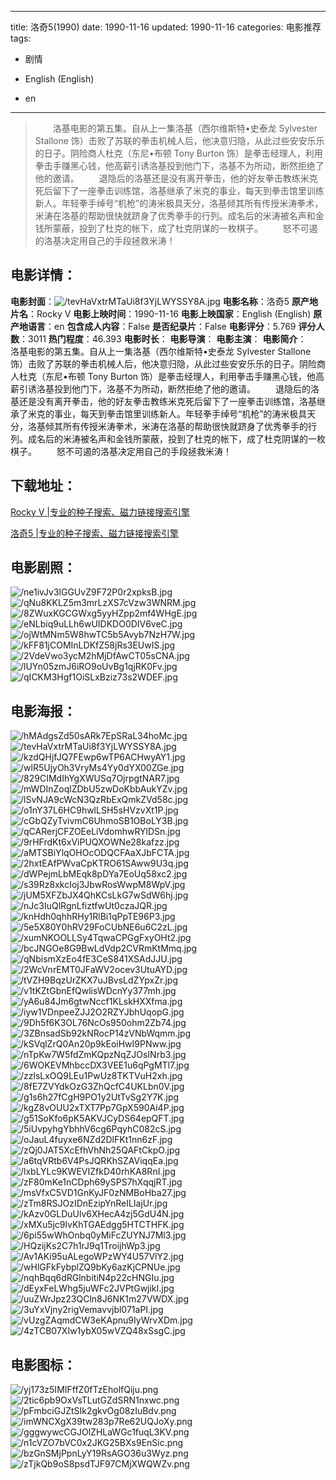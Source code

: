 
---
title: 洛奇5(1990)
date: 1990-11-16
updated: 1990-11-16
categories: 电影推荐
tags:
- 剧情

- English (English)
- en
---


> 　　洛基电影的第五集。自从上一集洛基（西尔维斯特•史泰龙 Sylvester Stallone 饰）击败了苏联的拳击机械人后，他决意归隐，从此过些安安乐乐的日子。阴险商人杜克（东尼•布顿 Tony Burton 饰）是拳击经理人，利用拳击手赚黑心钱，他高薪引诱洛基投到他门下，洛基不为所动，断然拒绝了他的邀请。 　　退隐后的洛基还是没有离开拳击，他的好友拳击教练米克死后留下了一座拳击训练馆，洛基继承了米克的事业，每天到拳击馆里训练新人。年轻拳手绰号“机枪”的涛米极具天分，洛基倾其所有传授米涛拳术，米涛在洛基的帮助很快就跻身了优秀拳手的行列。成名后的米涛被名声和金钱所蒙蔽，投到了杜克的帐下，成了杜克阴谋的一枚棋子。 　　怒不可遏的洛基决定用自己的手段拯救米涛！

## **电影详情**：

**电影封面**：<img src="https://image.tmdb.org/t/p/w200/tevHaVxtrMTaUi8f3YjLWYSSY8A.jpg" alt="/tevHaVxtrMTaUi8f3YjLWYSSY8A.jpg" title="/tevHaVxtrMTaUi8f3YjLWYSSY8A.jpg">
**电影名称**：洛奇5
**原产地片名**：Rocky V
**电影上映时间**：1990-11-16
**电影上映国家**：English (English)
**原产地语言**：en
**包含成人内容**：False
**是否纪录片**：False
**电影评分**：5.769
**评分人数**：3011
**热门程度**：46.393
**电影时长**：
**电影导演**：
**电影主演**：
**电影简介**：　　洛基电影的第五集。自从上一集洛基（西尔维斯特•史泰龙 Sylvester Stallone 饰）击败了苏联的拳击机械人后，他决意归隐，从此过些安安乐乐的日子。阴险商人杜克（东尼•布顿 Tony Burton 饰）是拳击经理人，利用拳击手赚黑心钱，他高薪引诱洛基投到他门下，洛基不为所动，断然拒绝了他的邀请。 　　退隐后的洛基还是没有离开拳击，他的好友拳击教练米克死后留下了一座拳击训练馆，洛基继承了米克的事业，每天到拳击馆里训练新人。年轻拳手绰号“机枪”的涛米极具天分，洛基倾其所有传授米涛拳术，米涛在洛基的帮助很快就跻身了优秀拳手的行列。成名后的米涛被名声和金钱所蒙蔽，投到了杜克的帐下，成了杜克阴谋的一枚棋子。 　　怒不可遏的洛基决定用自己的手段拯救米涛！

## **下载地址**：
[Rocky V |专业的种子搜索、磁力链接搜索引擎](https://movie.amd794.com:2083/?search=Rocky%20V&ordering=&mode=match_phrase&page_size=10&page=1)

[洛奇5 |专业的种子搜索、磁力链接搜索引擎](https://movie.amd794.com:2083/?search=%E6%B4%9B%E5%A5%875&ordering=&mode=match_phrase&page_size=10&page=1)
 

## **电影剧照**：
<img src="https://image.tmdb.org/t/p/original/ne1ivJv3lGGUvZ9F72P0r2xpksB.jpg" alt="/ne1ivJv3lGGUvZ9F72P0r2xpksB.jpg" title="/ne1ivJv3lGGUvZ9F72P0r2xpksB.jpg"><img src="https://image.tmdb.org/t/p/original/qNu8KKLZ5m3mrLzXS7cVzw3WNRM.jpg" alt="/qNu8KKLZ5m3mrLzXS7cVzw3WNRM.jpg" title="/qNu8KKLZ5m3mrLzXS7cVzw3WNRM.jpg"><img src="https://image.tmdb.org/t/p/original/8ZWuxKGCGWxg5yyHZpp2mf4WHgE.jpg" alt="/8ZWuxKGCGWxg5yyHZpp2mf4WHgE.jpg" title="/8ZWuxKGCGWxg5yyHZpp2mf4WHgE.jpg"><img src="https://image.tmdb.org/t/p/original/eNLbiq9uLLh6wUIDKDO0DIV6veC.jpg" alt="/eNLbiq9uLLh6wUIDKDO0DIV6veC.jpg" title="/eNLbiq9uLLh6wUIDKDO0DIV6veC.jpg"><img src="https://image.tmdb.org/t/p/original/ojWtMNm5W8hwTC5b5Avyb7NzH7W.jpg" alt="/ojWtMNm5W8hwTC5b5Avyb7NzH7W.jpg" title="/ojWtMNm5W8hwTC5b5Avyb7NzH7W.jpg"><img src="https://image.tmdb.org/t/p/original/kFF81jCOMInLDKfZ58jRs3EUwIS.jpg" alt="/kFF81jCOMInLDKfZ58jRs3EUwIS.jpg" title="/kFF81jCOMInLDKfZ58jRs3EUwIS.jpg"><img src="https://image.tmdb.org/t/p/original/2VdeVwo3ycM2hMjDfAwCT05sCNA.jpg" alt="/2VdeVwo3ycM2hMjDfAwCT05sCNA.jpg" title="/2VdeVwo3ycM2hMjDfAwCT05sCNA.jpg"><img src="https://image.tmdb.org/t/p/original/lUYn05zmJ6iRO9oUvBg1qjRK0Fv.jpg" alt="/lUYn05zmJ6iRO9oUvBg1qjRK0Fv.jpg" title="/lUYn05zmJ6iRO9oUvBg1qjRK0Fv.jpg"><img src="https://image.tmdb.org/t/p/original/qICKM3Hgf1OiSLxBziz73s2WDEF.jpg" alt="/qICKM3Hgf1OiSLxBziz73s2WDEF.jpg" title="/qICKM3Hgf1OiSLxBziz73s2WDEF.jpg">

## **电影海报**：
<img src="https://image.tmdb.org/t/p/original/hMAdgsZd50sARk7EpSRaL34hoMc.jpg" alt="/hMAdgsZd50sARk7EpSRaL34hoMc.jpg" title="/hMAdgsZd50sARk7EpSRaL34hoMc.jpg"><img src="https://image.tmdb.org/t/p/original/tevHaVxtrMTaUi8f3YjLWYSSY8A.jpg" alt="/tevHaVxtrMTaUi8f3YjLWYSSY8A.jpg" title="/tevHaVxtrMTaUi8f3YjLWYSSY8A.jpg"><img src="https://image.tmdb.org/t/p/original/kzdQHjfJQ7FEwp6wTP6ACHwyAY1.jpg" alt="/kzdQHjfJQ7FEwp6wTP6ACHwyAY1.jpg" title="/kzdQHjfJQ7FEwp6wTP6ACHwyAY1.jpg"><img src="https://image.tmdb.org/t/p/original/wlR5UjyOh3VryMs4Yy0dYX00ZGe.jpg" alt="/wlR5UjyOh3VryMs4Yy0dYX00ZGe.jpg" title="/wlR5UjyOh3VryMs4Yy0dYX00ZGe.jpg"><img src="https://image.tmdb.org/t/p/original/829CIMdIhYgXWUSq7OjrpgtNAR7.jpg" alt="/829CIMdIhYgXWUSq7OjrpgtNAR7.jpg" title="/829CIMdIhYgXWUSq7OjrpgtNAR7.jpg"><img src="https://image.tmdb.org/t/p/original/mWDInZoqlZDbU5zwDoKbbAukYZv.jpg" alt="/mWDInZoqlZDbU5zwDoKbbAukYZv.jpg" title="/mWDInZoqlZDbU5zwDoKbbAukYZv.jpg"><img src="https://image.tmdb.org/t/p/original/lSvNJA9cWcN3QzRbExQmkZVd58c.jpg" alt="/lSvNJA9cWcN3QzRbExQmkZVd58c.jpg" title="/lSvNJA9cWcN3QzRbExQmkZVd58c.jpg"><img src="https://image.tmdb.org/t/p/original/o1nY37L6HC9hwlLSH5sHVzvXt1P.jpg" alt="/o1nY37L6HC9hwlLSH5sHVzvXt1P.jpg" title="/o1nY37L6HC9hwlLSH5sHVzvXt1P.jpg"><img src="https://image.tmdb.org/t/p/original/cGbQZyTvivmC6UhmoSB1OBoLY3B.jpg" alt="/cGbQZyTvivmC6UhmoSB1OBoLY3B.jpg" title="/cGbQZyTvivmC6UhmoSB1OBoLY3B.jpg"><img src="https://image.tmdb.org/t/p/original/qCARerjCFZOEeLiVdomhwRYlDSn.jpg" alt="/qCARerjCFZOEeLiVdomhwRYlDSn.jpg" title="/qCARerjCFZOEeLiVdomhwRYlDSn.jpg"><img src="https://image.tmdb.org/t/p/original/9rHFrdKt6xViPUQXOWNe28kafzz.jpg" alt="/9rHFrdKt6xViPUQXOWNe28kafzz.jpg" title="/9rHFrdKt6xViPUQXOWNe28kafzz.jpg"><img src="https://image.tmdb.org/t/p/original/aMTSBiYlqOHOcODQCFAaXJbFCTA.jpg" alt="/aMTSBiYlqOHOcODQCFAaXJbFCTA.jpg" title="/aMTSBiYlqOHOcODQCFAaXJbFCTA.jpg"><img src="https://image.tmdb.org/t/p/original/2hxtEAfPWvaCpKTRO61SAww9U3q.jpg" alt="/2hxtEAfPWvaCpKTRO61SAww9U3q.jpg" title="/2hxtEAfPWvaCpKTRO61SAww9U3q.jpg"><img src="https://image.tmdb.org/t/p/original/dWPejmLbMEqk8pDYa7EoUq58xc2.jpg" alt="/dWPejmLbMEqk8pDYa7EoUq58xc2.jpg" title="/dWPejmLbMEqk8pDYa7EoUq58xc2.jpg"><img src="https://image.tmdb.org/t/p/original/s39Rz8xkcIoj3JbwRosWwpM8WpV.jpg" alt="/s39Rz8xkcIoj3JbwRosWwpM8WpV.jpg" title="/s39Rz8xkcIoj3JbwRosWwpM8WpV.jpg"><img src="https://image.tmdb.org/t/p/original/jUM5XFZbJX4QhKCsLkG7wSdW6hj.jpg" alt="/jUM5XFZbJX4QhKCsLkG7wSdW6hj.jpg" title="/jUM5XFZbJX4QhKCsLkG7wSdW6hj.jpg"><img src="https://image.tmdb.org/t/p/original/nJc3IuQlRgnLfiztfwUt0czaJQR.jpg" alt="/nJc3IuQlRgnLfiztfwUt0czaJQR.jpg" title="/nJc3IuQlRgnLfiztfwUt0czaJQR.jpg"><img src="https://image.tmdb.org/t/p/original/knHdh0qhhRHy1RlBi1qPpTE96P3.jpg" alt="/knHdh0qhhRHy1RlBi1qPpTE96P3.jpg" title="/knHdh0qhhRHy1RlBi1qPpTE96P3.jpg"><img src="https://image.tmdb.org/t/p/original/5e5X80Y0hRV29FoCUbNE6u6C2zL.jpg" alt="/5e5X80Y0hRV29FoCUbNE6u6C2zL.jpg" title="/5e5X80Y0hRV29FoCUbNE6u6C2zL.jpg"><img src="https://image.tmdb.org/t/p/original/xumNKOOLLSy4TqwaCPGgFxyOHt2.jpg" alt="/xumNKOOLLSy4TqwaCPGgFxyOHt2.jpg" title="/xumNKOOLLSy4TqwaCPGgFxyOHt2.jpg"><img src="https://image.tmdb.org/t/p/original/bcJNGOe8G9BwLdVdp2CVRmKtMmq.jpg" alt="/bcJNGOe8G9BwLdVdp2CVRmKtMmq.jpg" title="/bcJNGOe8G9BwLdVdp2CVRmKtMmq.jpg"><img src="https://image.tmdb.org/t/p/original/qNbismXzEo4fE3CeS841XSAdJJU.jpg" alt="/qNbismXzEo4fE3CeS841XSAdJJU.jpg" title="/qNbismXzEo4fE3CeS841XSAdJJU.jpg"><img src="https://image.tmdb.org/t/p/original/2WcVnrEMT0JFaWV2ocev3UtuAYD.jpg" alt="/2WcVnrEMT0JFaWV2ocev3UtuAYD.jpg" title="/2WcVnrEMT0JFaWV2ocev3UtuAYD.jpg"><img src="https://image.tmdb.org/t/p/original/tVZH9BqzUrZKX7uJBvsLdZYpxZr.jpg" alt="/tVZH9BqzUrZKX7uJBvsLdZYpxZr.jpg" title="/tVZH9BqzUrZKX7uJBvsLdZYpxZr.jpg"><img src="https://image.tmdb.org/t/p/original/v1tKZtGbnEfQwlisWDcnYy377mh.jpg" alt="/v1tKZtGbnEfQwlisWDcnYy377mh.jpg" title="/v1tKZtGbnEfQwlisWDcnYy377mh.jpg"><img src="https://image.tmdb.org/t/p/original/yA6u84Jm6gtwNccf1KLskHXXfma.jpg" alt="/yA6u84Jm6gtwNccf1KLskHXXfma.jpg" title="/yA6u84Jm6gtwNccf1KLskHXXfma.jpg"><img src="https://image.tmdb.org/t/p/original/iyw1VDnpeeZJJ2O2RZYJbhUqopG.jpg" alt="/iyw1VDnpeeZJJ2O2RZYJbhUqopG.jpg" title="/iyw1VDnpeeZJJ2O2RZYJbhUqopG.jpg"><img src="https://image.tmdb.org/t/p/original/9Dh5f6K3OL76NcOs950ohm2Zb74.jpg" alt="/9Dh5f6K3OL76NcOs950ohm2Zb74.jpg" title="/9Dh5f6K3OL76NcOs950ohm2Zb74.jpg"><img src="https://image.tmdb.org/t/p/original/3ZBnsadSb92kNRocP14zVNbWqmm.jpg" alt="/3ZBnsadSb92kNRocP14zVNbWqmm.jpg" title="/3ZBnsadSb92kNRocP14zVNbWqmm.jpg"><img src="https://image.tmdb.org/t/p/original/kSVqlZrQ0An20p9kEoiHwI9PNww.jpg" alt="/kSVqlZrQ0An20p9kEoiHwI9PNww.jpg" title="/kSVqlZrQ0An20p9kEoiHwI9PNww.jpg"><img src="https://image.tmdb.org/t/p/original/nTpKw7W5fdZmKQpzNqZJOsINrb3.jpg" alt="/nTpKw7W5fdZmKQpzNqZJOsINrb3.jpg" title="/nTpKw7W5fdZmKQpzNqZJOsINrb3.jpg"><img src="https://image.tmdb.org/t/p/original/6WOKEVMhbccDX3VEE1u6qPgMTl7.jpg" alt="/6WOKEVMhbccDX3VEE1u6qPgMTl7.jpg" title="/6WOKEVMhbccDX3VEE1u6qPgMTl7.jpg"><img src="https://image.tmdb.org/t/p/original/zzlsLxOQ9LEu1PwUz8TKTVuH2xh.jpg" alt="/zzlsLxOQ9LEu1PwUz8TKTVuH2xh.jpg" title="/zzlsLxOQ9LEu1PwUz8TKTVuH2xh.jpg"><img src="https://image.tmdb.org/t/p/original/8fE7ZVYdkOzG3ZhQcfC4UKLbn0V.jpg" alt="/8fE7ZVYdkOzG3ZhQcfC4UKLbn0V.jpg" title="/8fE7ZVYdkOzG3ZhQcfC4UKLbn0V.jpg"><img src="https://image.tmdb.org/t/p/original/g1s6h27fCgH9PO1y2UtTvSg2Y7K.jpg" alt="/g1s6h27fCgH9PO1y2UtTvSg2Y7K.jpg" title="/g1s6h27fCgH9PO1y2UtTvSg2Y7K.jpg"><img src="https://image.tmdb.org/t/p/original/kgZ8vOUU2xTXT7Pp7GpX590Ai4P.jpg" alt="/kgZ8vOUU2xTXT7Pp7GpX590Ai4P.jpg" title="/kgZ8vOUU2xTXT7Pp7GpX590Ai4P.jpg"><img src="https://image.tmdb.org/t/p/original/g51SoKfo6pK5AKVJCyDS64epQFT.jpg" alt="/g51SoKfo6pK5AKVJCyDS64epQFT.jpg" title="/g51SoKfo6pK5AKVJCyDS64epQFT.jpg"><img src="https://image.tmdb.org/t/p/original/5iUvpyhgYbhhV6cg6PqyhC082cS.jpg" alt="/5iUvpyhgYbhhV6cg6PqyhC082cS.jpg" title="/5iUvpyhgYbhhV6cg6PqyhC082cS.jpg"><img src="https://image.tmdb.org/t/p/original/oJauL4fuyxe6NZd2DlFKt1nn6zF.jpg" alt="/oJauL4fuyxe6NZd2DlFKt1nn6zF.jpg" title="/oJauL4fuyxe6NZd2DlFKt1nn6zF.jpg"><img src="https://image.tmdb.org/t/p/original/zQj0JAT5XcEfhVhNh25QAFtCkpO.jpg" alt="/zQj0JAT5XcEfhVhNh25QAFtCkpO.jpg" title="/zQj0JAT5XcEfhVhNh25QAFtCkpO.jpg"><img src="https://image.tmdb.org/t/p/original/a6tqVRtb6V4PsJQRKhSZAViqqEa.jpg" alt="/a6tqVRtb6V4PsJQRKhSZAViqqEa.jpg" title="/a6tqVRtb6V4PsJQRKhSZAViqqEa.jpg"><img src="https://image.tmdb.org/t/p/original/lxbLYLc9KWEVIZfkD40rhKA8RnI.jpg" alt="/lxbLYLc9KWEVIZfkD40rhKA8RnI.jpg" title="/lxbLYLc9KWEVIZfkD40rhKA8RnI.jpg"><img src="https://image.tmdb.org/t/p/original/zF80mKe1nCDph69ySPS7hXqqjRT.jpg" alt="/zF80mKe1nCDph69ySPS7hXqqjRT.jpg" title="/zF80mKe1nCDph69ySPS7hXqqjRT.jpg"><img src="https://image.tmdb.org/t/p/original/msVfxC5VD1GnKyJF0zNMBoHba27.jpg" alt="/msVfxC5VD1GnKyJF0zNMBoHba27.jpg" title="/msVfxC5VD1GnKyJF0zNMBoHba27.jpg"><img src="https://image.tmdb.org/t/p/original/zTm8RSJOzIDnEzipYnReILIajUr.jpg" alt="/zTm8RSJOzIDnEzipYnReILIajUr.jpg" title="/zTm8RSJOzIDnEzipYnReILIajUr.jpg"><img src="https://image.tmdb.org/t/p/original/kAzv0GLDuUlv6XHecA4zj5GdU4N.jpg" alt="/kAzv0GLDuUlv6XHecA4zj5GdU4N.jpg" title="/kAzv0GLDuUlv6XHecA4zj5GdU4N.jpg"><img src="https://image.tmdb.org/t/p/original/xMXu5jc9lvKhTGAEdgg5HTCTHFK.jpg" alt="/xMXu5jc9lvKhTGAEdgg5HTCTHFK.jpg" title="/xMXu5jc9lvKhTGAEdgg5HTCTHFK.jpg"><img src="https://image.tmdb.org/t/p/original/6pi55wWhOnbq0yMiFcZUYNJ7Ml3.jpg" alt="/6pi55wWhOnbq0yMiFcZUYNJ7Ml3.jpg" title="/6pi55wWhOnbq0yMiFcZUYNJ7Ml3.jpg"><img src="https://image.tmdb.org/t/p/original/HQzijKs2C7h1rJ9q1TroijhWp3.jpg" alt="/HQzijKs2C7h1rJ9q1TroijhWp3.jpg" title="/HQzijKs2C7h1rJ9q1TroijhWp3.jpg"><img src="https://image.tmdb.org/t/p/original/Av1AKi95uALegoWPzWY4U57VlY2.jpg" alt="/Av1AKi95uALegoWPzWY4U57VlY2.jpg" title="/Av1AKi95uALegoWPzWY4U57VlY2.jpg"><img src="https://image.tmdb.org/t/p/original/wHlGFkFybplZQ9bKy6azKjCPNUe.jpg" alt="/wHlGFkFybplZQ9bKy6azKjCPNUe.jpg" title="/wHlGFkFybplZQ9bKy6azKjCPNUe.jpg"><img src="https://image.tmdb.org/t/p/original/nqhBqq6dRGlnbitiN4p22cHNGIu.jpg" alt="/nqhBqq6dRGlnbitiN4p22cHNGIu.jpg" title="/nqhBqq6dRGlnbitiN4p22cHNGIu.jpg"><img src="https://image.tmdb.org/t/p/original/dEyxFeLWhg5juWFc2JVPtGwjikI.jpg" alt="/dEyxFeLWhg5juWFc2JVPtGwjikI.jpg" title="/dEyxFeLWhg5juWFc2JVPtGwjikI.jpg"><img src="https://image.tmdb.org/t/p/original/uuZWrJpz23QCln8J6NK1m27VWDX.jpg" alt="/uuZWrJpz23QCln8J6NK1m27VWDX.jpg" title="/uuZWrJpz23QCln8J6NK1m27VWDX.jpg"><img src="https://image.tmdb.org/t/p/original/3uYxVjny2rigVemavvjbl071aPI.jpg" alt="/3uYxVjny2rigVemavvjbl071aPI.jpg" title="/3uYxVjny2rigVemavvjbl071aPI.jpg"><img src="https://image.tmdb.org/t/p/original/vUzgZAqmdCW3eKApnu9IyWrvXDm.jpg" alt="/vUzgZAqmdCW3eKApnu9IyWrvXDm.jpg" title="/vUzgZAqmdCW3eKApnu9IyWrvXDm.jpg"><img src="https://image.tmdb.org/t/p/original/4zTCB07XIw1ybX05wVZQ48xSsgC.jpg" alt="/4zTCB07XIw1ybX05wVZQ48xSsgC.jpg" title="/4zTCB07XIw1ybX05wVZQ48xSsgC.jpg">

## **电影图标**：
<img src="https://image.tmdb.org/t/p/original/yj173z5IMIFffZ0fTzEholfQiju.png" alt="/yj173z5IMIFffZ0fTzEholfQiju.png" title="/yj173z5IMIFffZ0fTzEholfQiju.png"><img src="https://image.tmdb.org/t/p/original/2tic6pb9OxVsTLutGZdSRN1nxwc.png" alt="/2tic6pb9OxVsTLutGZdSRN1nxwc.png" title="/2tic6pb9OxVsTLutGZdSRN1nxwc.png"><img src="https://image.tmdb.org/t/p/original/pFmbciGJZtSIk2gkvOg08zIuBdv.png" alt="/pFmbciGJZtSIk2gkvOg08zIuBdv.png" title="/pFmbciGJZtSIk2gkvOg08zIuBdv.png"><img src="https://image.tmdb.org/t/p/original/imWNCXgX39tw283p7Re62UQJoXy.png" alt="/imWNCXgX39tw283p7Re62UQJoXy.png" title="/imWNCXgX39tw283p7Re62UQJoXy.png"><img src="https://image.tmdb.org/t/p/original/gggwywcCGJOlZHLaWGc1fuqL3KV.png" alt="/gggwywcCGJOlZHLaWGc1fuqL3KV.png" title="/gggwywcCGJOlZHLaWGc1fuqL3KV.png"><img src="https://image.tmdb.org/t/p/original/n1cVZO7bVC0x2JKG25BXs9EnSic.png" alt="/n1cVZO7bVC0x2JKG25BXs9EnSic.png" title="/n1cVZO7bVC0x2JKG25BXs9EnSic.png"><img src="https://image.tmdb.org/t/p/original/bzGnSMjPpnLyY19RsAGO36u3Wyz.png" alt="/bzGnSMjPpnLyY19RsAGO36u3Wyz.png" title="/bzGnSMjPpnLyY19RsAGO36u3Wyz.png"><img src="https://image.tmdb.org/t/p/original/zTjkQb9oS8psdTJF97CMjXWQWZv.png" alt="/zTjkQb9oS8psdTJF97CMjXWQWZv.png" title="/zTjkQb9oS8psdTJF97CMjXWQWZv.png">
